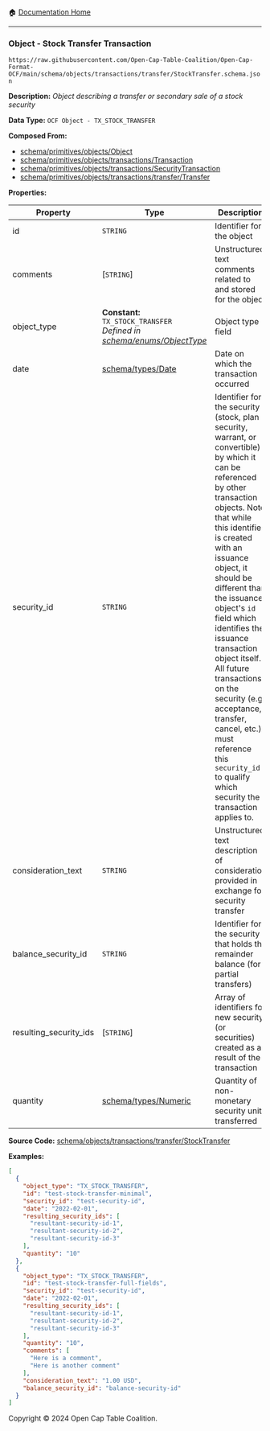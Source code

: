 :house: [Documentation Home](../../../../../README.md)

---

### Object - Stock Transfer Transaction

`https://raw.githubusercontent.com/Open-Cap-Table-Coalition/Open-Cap-Format-OCF/main/schema/objects/transactions/transfer/StockTransfer.schema.json`

**Description:** _Object describing a transfer or secondary sale of a stock security_

**Data Type:** `OCF Object - TX_STOCK_TRANSFER`

**Composed From:**

- [schema/primitives/objects/Object](../../../primitives/objects/Object.md)
- [schema/primitives/objects/transactions/Transaction](../../../primitives/objects/transactions/Transaction.md)
- [schema/primitives/objects/transactions/SecurityTransaction](../../../primitives/objects/transactions/SecurityTransaction.md)
- [schema/primitives/objects/transactions/transfer/Transfer](../../../primitives/objects/transactions/transfer/Transfer.md)

**Properties:**

| Property               | Type                                                                                                       | Description                                                                                                                                                                                                                                                                                                                                                                                                                                                                                                 | Required   |
| ---------------------- | ---------------------------------------------------------------------------------------------------------- | ----------------------------------------------------------------------------------------------------------------------------------------------------------------------------------------------------------------------------------------------------------------------------------------------------------------------------------------------------------------------------------------------------------------------------------------------------------------------------------------------------------- | ---------- |
| id                     | `STRING`                                                                                                   | Identifier for the object                                                                                                                                                                                                                                                                                                                                                                                                                                                                                   | `REQUIRED` |
| comments               | [`STRING`]                                                                                                 | Unstructured text comments related to and stored for the object                                                                                                                                                                                                                                                                                                                                                                                                                                             | -          |
| object_type            | **Constant:** `TX_STOCK_TRANSFER`</br>_Defined in [schema/enums/ObjectType](../../../enums/ObjectType.md)_ | Object type field                                                                                                                                                                                                                                                                                                                                                                                                                                                                                           | `REQUIRED` |
| date                   | [schema/types/Date](../../../types/Date.md)                                                                | Date on which the transaction occurred                                                                                                                                                                                                                                                                                                                                                                                                                                                                      | `REQUIRED` |
| security_id            | `STRING`                                                                                                   | Identifier for the security (stock, plan security, warrant, or convertible) by which it can be referenced by other transaction objects. Note that while this identifier is created with an issuance object, it should be different than the issuance object's `id` field which identifies the issuance transaction object itself. All future transactions on the security (e.g. acceptance, transfer, cancel, etc.) must reference this `security_id` to qualify which security the transaction applies to. | `REQUIRED` |
| consideration_text     | `STRING`                                                                                                   | Unstructured text description of consideration provided in exchange for security transfer                                                                                                                                                                                                                                                                                                                                                                                                                   | -          |
| balance_security_id    | `STRING`                                                                                                   | Identifier for the security that holds the remainder balance (for partial transfers)                                                                                                                                                                                                                                                                                                                                                                                                                        | -          |
| resulting_security_ids | [`STRING`]                                                                                                 | Array of identifiers for new security (or securities) created as a result of the transaction                                                                                                                                                                                                                                                                                                                                                                                                                | `REQUIRED` |
| quantity               | [schema/types/Numeric](../../../types/Numeric.md)                                                          | Quantity of non-monetary security units transferred                                                                                                                                                                                                                                                                                                                                                                                                                                                         | `REQUIRED` |

**Source Code:** [schema/objects/transactions/transfer/StockTransfer](../../../../../../schema/objects/transactions/transfer/StockTransfer.schema.json)

**Examples:**

```json
[
  {
    "object_type": "TX_STOCK_TRANSFER",
    "id": "test-stock-transfer-minimal",
    "security_id": "test-security-id",
    "date": "2022-02-01",
    "resulting_security_ids": [
      "resultant-security-id-1",
      "resultant-security-id-2",
      "resultant-security-id-3"
    ],
    "quantity": "10"
  },
  {
    "object_type": "TX_STOCK_TRANSFER",
    "id": "test-stock-transfer-full-fields",
    "security_id": "test-security-id",
    "date": "2022-02-01",
    "resulting_security_ids": [
      "resultant-security-id-1",
      "resultant-security-id-2",
      "resultant-security-id-3"
    ],
    "quantity": "10",
    "comments": [
      "Here is a comment",
      "Here is another comment"
    ],
    "consideration_text": "1.00 USD",
    "balance_security_id": "balance-security-id"
  }
]
```

Copyright © 2024 Open Cap Table Coalition.

